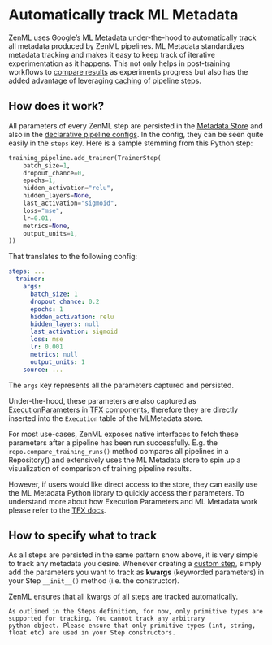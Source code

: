 # Automatically track ML Metadata

ZenML uses Google’s [ML Metadata](https://github.com/google/ml-metadata) under-the-hood to automatically track all metadata produced by ZenML pipelines. ML Metadata standardizes metadata tracking and makes it easy to keep track of iterative experimentation as it happens. This not only helps in post-training workflows to [compare results](../pipelines/training-pipeline.md) as experiments progress but also has the added advantage of leveraging [caching](reusing-artifacts.md) of pipeline steps.

## How does it work?

All parameters of every ZenML step are persisted in the [Metadata Store](../repository/metadata-store.md) and also in the [declarative pipeline configs](../pipelines/what-is-a-pipeline.md). In the config, they can be seen quite easily in the `steps` key. Here is a sample stemming from this Python step:

```python
training_pipeline.add_trainer(TrainerStep(
    batch_size=1,
    dropout_chance=0,
    epochs=1,
    hidden_activation="relu",
    hidden_layers=None,
    last_activation="sigmoid",
    loss="mse",
    lr=0.01,
    metrics=None,
    output_units=1,
))
```

That translates to the following config:

```yaml
steps: ...
  trainer:
    args:
      batch_size: 1
      dropout_chance: 0.2
      epochs: 1
      hidden_activation: relu
      hidden_layers: null
      last_activation: sigmoid
      loss: mse
      lr: 0.001
      metrics: null
      output_units: 1
    source: ...
```

The `args` key represents all the parameters captured and persisted.

Under-the-hood, these parameters are also captured as [ExecutionParameters](https://www.tensorflow.org/tfx/api_docs/python/tfx/types/component_spec/ExecutionParameter) in [TFX components](https://www.tensorflow.org/tfx/api_docs/python/tfx/components), therefore they are directly inserted into the `Execution` table of the MLMetadata store.

For most use-cases, ZenML exposes native interfaces to fetch these parameters after a pipeline has been run successfully. E.g. the `repo.compare_training_runs()` method compares all pipelines in a Repository\(\) and extensively uses the ML Metadata store to spin up a visualization of comparison of training pipeline results.

However, if users would like direct access to the store, they can easily use the ML Metadata Python library to quickly access their parameters. To understand more about how Execution Parameters and ML Metadata work please refer to the [TFX docs](https://www.tensorflow.org/tfx/guide/mlmd).

## How to specify what to track

As all steps are persisted in the same pattern show above, it is very simple to track any metadata you desire. Whenever creating a [custom step](../steps/what-is-a-step.md), simply add the parameters you want to track as **kwargs** \(keyworded parameters\) in your Step `__init__()` method \(i.e. the constructor\).

ZenML ensures that all kwargs of all steps are tracked automatically.

```text
As outlined in the Steps definition, for now, only primitive types are supported for tracking. You cannot track any arbitrary 
python object. Please ensure that only primitive types (int, string, float etc) are used in your Step constructors.
```

